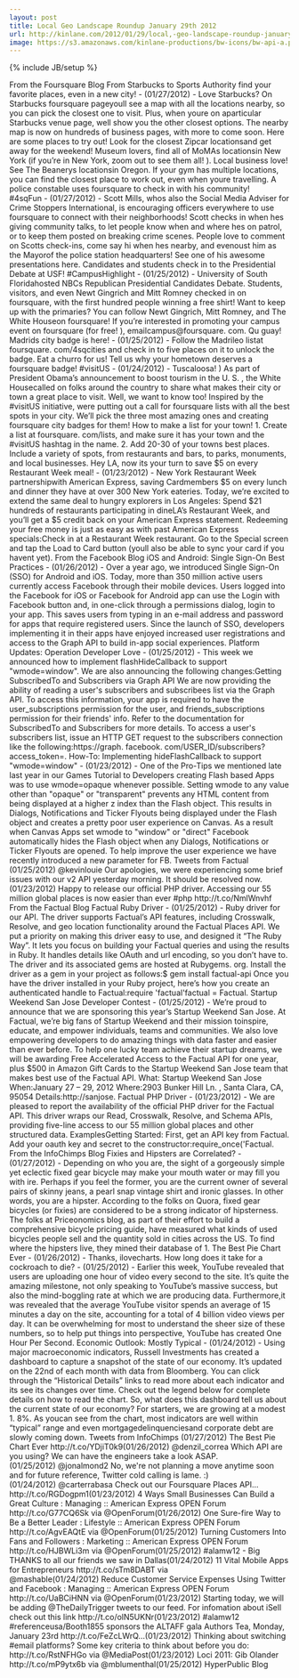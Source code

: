 ```yaml
---
layout: post
title: Local Geo Landscape Roundup January 29th 2012
url: http://kinlane.com/2012/01/29/local,-geo-landscape-roundup-january-29th,-2012/
image: https://s3.amazonaws.com/kinlane-productions/bw-icons/bw-api-a.png
---
```

{% include JB/setup %}
<p>
     From the Foursquare Blog From Starbucks to Sports Authority find your favorite places, even in a new city! - (01/27/2012) - Love Starbucks? On Starbucks foursquare pageyoull see a map with all the locations nearby, so you can pick the closest one to visit. Plus, when youre on aparticular Starbucks venue page, well show you the other closest options. The nearby map is now on hundreds of business pages, with more to come soon. Here are some places to try out! Look for the closest Zipcar locationsand get away for the weekend! Museum lovers, find all of MoMAs locationsin New York (if you’re in New York, zoom out to see them all! ). Local business love! See The Beanerys locationsin Oregon. If your gym has multiple locations, you can find the closest place to work out, even when youre travelling. A police constable uses foursquare to check in with his community! #4sqFun - (01/27/2012) - Scott Mills, whos also the Social Media Adviser for Crime Stoppers International, is encouraging officers everywhere to use foursquare to connect with their neighborhoods! Scott checks in when hes giving community talks, to let people know when and where hes on patrol, or to keep them posted on breaking crime scenes. People love to comment on Scotts check-ins, come say hi when hes nearby, and evenoust him as the Mayorof the police station headquarters! See one of his awesome presentations here. Candidates and students check in to the Presidential Debate at USF! #CampusHighlight - (01/25/2012) - University of South Floridahosted NBCs Republican Presidential Candidates Debate. Students, visitors, and even Newt Gingrich and Mitt Romney checked in on foursquare, with the first hundred people winning a free shirt! Want to keep up with the primaries? You can follow Newt Gingrich, Mitt Romney, and The White Houseon foursquare! If you’re interested in promoting your campus event on foursquare (for free! ), emailcampus@foursquare. com. Qu guay! Madrids city badge is here! - (01/25/2012) - Follow the Madrileo listat foursquare. com/4sqcities and check in to five places on it to unlock the badge. Eat a churro for us! Tell us why your hometown deserves a foursquare badge! #visitUS - (01/24/2012) - Tuscaloosa! ) As part of President Obama’s announcement to boost tourism in the U. S. , the White Housecalled on folks around the country to share what makes their city or town a great place to visit. Well, we want to know too! Inspired by the #visitUS initiative, were putting out a call for foursquare lists with all the best spots in your city. We’ll pick the three most amazing ones and creating foursquare city badges for them! How to make a list for your town! 1. Create a list at foursquare. com/lists, and make sure it has your town and the #visitUS hashtag in the name. 2. Add 20-30 of your towns best places. Include a variety of spots, from restaurants and bars, to parks, monuments, and local businesses. Hey LA, now its your turn to save $5 on every Restaurant Week meal! - (01/23/2012) - New York Restaurant Week partnershipwith American Express, saving Cardmembers $5 on every lunch and dinner they have at over 300 New York eateries. Today, we’re excited to extend the same deal to hungry explorers in Los Angeles: Spend $21 hundreds of restaurants participating in dineLA’s Restaurant Week, and you’ll get a $5 credit back on your American Express statement. Redeeming your free money is just as easy as with past American Express specials:Check in at a Restaurant Week restaurant. Go to the Special screen and tap the Load to Card button (youll also be able to sync your card if you havent yet). From the Facebook Blog iOS and Android: Single Sign-On Best Practices - (01/26/2012) - Over a year ago, we introduced Single Sign-On (SSO) for Android and iOS. Today, more than 350 million active users currently access Facebook through their mobile devices. Users logged into the Facebook for iOS or Facebook for Android app can use the Login with Facebook button and, in one-click through a permissions dialog, login to your app. This saves users from typing in an e-mail address and password for apps that require registered users. Since the launch of SSO, developers implementing it in their apps have enjoyed increased user registrations and access to the Graph API to build in-app social experiences. Platform Updates: Operation Developer Love - (01/25/2012) - This week we announced how to implement flashHideCallback to support "wmode=window". We are also announcing the following changes:Getting SubscribedTo and Subscribers via Graph API We are now providing the ability of reading a user's subscribers and subscribees list via the Graph API. To access this information, your app is required to have the user_subscriptions permission for the user, and friends_subscriptions permission for their friends' info. Refer to the documentation for SubscribedTo and Subscribers for more details. To access a user's subscribers list, issue an HTTP GET request to the subscribers connection like the following:https://graph. facebook. com/USER_ID/subscribers? access_token=. How-To: Implementing hideFlashCallback to support "wmode=window" - (01/23/2012) - One of the Pro-Tips we mentioned late last year in our Games Tutorial to Developers creating Flash based Apps was to use wmode=opaque whenever possible. Setting wmode to any value other than "opaque" or "transparent" prevents any HTML content from being displayed at a higher z index than the Flash object. This results in Dialogs, Notifications and Ticker Flyouts being displayed under the Flash object and creates a pretty poor user experience on Canvas. As a result when Canvas Apps set wmode to "window" or "direct" Facebook automatically hides the Flash object when any Dialogs, Notifications or Ticker Flyouts are opened. To help improve the user experience we have recently introduced a new parameter for FB. Tweets from Factual (01/25/2012) @kevinlouie Our apologies, we were experiencing some brief issues with our v2 API yesterday morning. It should be resolved now.(01/23/2012) Happy to release our official PHP driver. Accessing our 55 million global places is now easier than ever #php http://t.co/NmlWnvhf From the Factual Blog Factual Ruby Driver - (01/25/2012) - Ruby driver for our API. The driver supports Factual’s API features, including Crosswalk, Resolve, and geo location functionality around the Factual Places API. We put a priority on making this driver easy to use, and designed it “The Ruby Way”. It lets you focus on building your Factual queries and using the results in Ruby. It handles details like OAuth and url encoding, so you don’t have to. The driver and its associated gems are hosted at Rubygems. org. Install the driver as a gem in your project as follows:$ gem install factual-api Once you have the driver installed in your Ruby project, here’s how you create an authenticated handle to Factual:require 'factual'factual = Factual. Startup Weekend San Jose Developer Contest - (01/25/2012) - We’re proud to announce that we are sponsoring this year’s Startup Weekend San Jose. At Factual, we’re big fans of Startup Weekend and their mission toinspire, educate, and empower individuals, teams and communities. We also love empowering developers to do amazing things with data faster and easier than ever before. To help one lucky team achieve their startup dreams, we will be awarding Free Accelerated Access to the Factual API for one year, plus $500 in Amazon Gift Cards to the Startup Weekend San Jose team that makes best use of the Factual API. What: Startup Weekend San Jose When:January 27 – 29, 2012 Where:2903 Bunker Hill Ln. , Santa Clara, CA, 95054 Details:http://sanjose. Factual PHP Driver - (01/23/2012) - We are pleased to report the availability of the official PHP driver for the Factual API. This driver wraps our Read, Crosswalk, Resolve, and Schema APIs, providing five-line access to our 55 million global places and other structured data. ExamplesGetting Started: First, get an API key from Factual. Add your oauth key and secret to the constructor:require_once('Factual. From the InfoChimps Blog Fixies and Hipsters are Correlated? - (01/27/2012) - Depending on who you are, the sight of a gorgeously simple yet eclectic fixed gear bicycle may make your mouth water or may fill you with ire. Perhaps if you feel the former, you are the current owner of several pairs of skinny jeans, a pearl snap vintage shirt and ironic glasses. In other words, you are a hipster. According to the folks on Quora, fixed gear bicycles (or fixies) are considered to be a strong indicator of hipsterness. The folks at Priceonomics blog, as part of their effort to build a comprehensive bicycle pricing guide, have measured what kinds of used bicycles people sell and the quantity sold in cities across the US. To find where the hipsters live, they mined their database of 1. The Best Pie Chart Ever - (01/26/2012) - Thanks, ilovecharts. How long does it take for a cockroach to die? - (01/25/2012) - Earlier this week, YouTube revealed that users are uploading one hour of video every second to the site. It’s quite the amazing milestone, not only speaking to YouTube’s massive success, but also the mind-boggling rate at which we are producing data. Furthermore,it was revealed that the average YouTube visitor spends an average of 15 minutes a day on the site, accounting for a total of 4 billion video views per day. It can be overwhelming for most to understand the sheer size of these numbers, so to help put things into perspective, YouTube has created One Hour Per Second. Economic Outlook: Mostly Typical - (01/24/2012) - Using major macroeconomic indicators, Russell Investments has created a dashboard to capture a snapshot of the state of our economy. It’s updated on the 22nd of each month with data from Bloomberg. You can click through the “Historical Details” links to read more about each indicator and its see its changes over time. Check out the legend below for complete details on how to read the chart. So, what does this dashboard tell us about the current state of our economy? For starters, we are growing at a modest 1. 8%. As youcan see from the chart, most indicators are well within “typical” range and even mortgagedelinquenciesand corporate debt are slowly coming down. Tweets from InfoChimps (01/27/2012) The Best Pie Chart Ever http://t.co/YDjiT0k9(01/26/2012) @denzil_correa Which API are you using? We can have the engineers take a look ASAP.(01/25/2012) @jonalmond2 No, we're not planning a move anytime soon and for future reference, Twitter cold calling is lame. :)(01/24/2012) @carterrabasa Check out our Foursquare Places API... http://t.co/RGDogpm1(01/23/2012) 4 Ways Small Businesses Can Build a Great Culture : Managing :: American Express OPEN Forum http://t.co/G77CQ6Sk via @OpenForum(01/26/2012) One Sure-fire Way to Be a Better Leader : Lifestyle :: American Express OPEN Forum http://t.co/AgvEAQtE via @OpenForum(01/25/2012) Turning Customers Into Fans and Followers : Marketing :: American Express OPEN Forum http://t.co/HJBWLi3m via @OpenForum(01/25/2012) #alamw12 - Big THANKS to all our friends we saw in Dallas(01/24/2012) 11 Vital Mobile Apps for Entrepreneurs http://t.co/sTm8DABT via @mashable(01/24/2012) Reduce Customer Service Expenses Using Twitter and Facebook : Managing :: American Express OPEN Forum http://t.co/UaBCiHNN via @OpenForum(01/23/2012) Starting today, we will be adding @TheDailyTrigger tweets to our feed. For infomation about iSell check out this link http://t.co/olN5UKNr(01/23/2012) #alamw12 #referenceusa/Booth1855 sponsors the ALTAFF gala Authors Tea, Monday, January 23rd http://t.co/FeZcLWrQ…(01/23/2012) Thinking about switching #email platforms? Some key criteria to think about before you do: http://t.co/RstNFHGo via @MediaPost(01/23/2012) Loci 2011: Gib Olander http://t.co/mP9ytx6b via @mblumenthal(01/25/2012) HyperPublic Blog
</p>